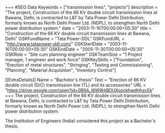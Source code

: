 +++
#SEO Data
Keywords = ["transmission lines", "projects"]
description = "The project, Construction of the 66 KV double circuit transmission lines at Bawana, Delhi, is contracted to L&T by Tata Power Delhi Distribution, formarly known as North Delhi Power Ltd. (NDPL), to strengthen North Delhi power distribution system."
date = "2003-11-16T00:00:00+05:30"
title = "Construction of the 66 KV double circuit transmission lines at Bawana, Delhi"
GSKFundName = "Tata Power-DDL"
GSKFundURL = "http://www.tatapower-ddl.com/"
GSKStartDate = "2003-11-16T00:00:00+05:30"
GSKEndDate = "2005-11-30T00:00:00+05:30"
GSKRole = "Site cum planning engineer"
GSKTeamSize = "1 Project manager, 1 engineer and work force"
GSKKeySkills = ["Foundation", "Erection of metal structures", "Stringing", "Testing and Commissioning", "Planning", "Material Acquisition", "Inventory Control"]

[[ExtraDetails]]
    Name = "Bachelor's thesis"
	Text = "Erection of 66 KV double circuit (D/C) transmission line (TL) and its accessories"
    URL = "https://drive.google.com/open?id=0B6A_I6W9HjBDUXpzckhwdHhzcEk"
+++
The project, Construction of the 66 KV double circuit transmission lines at Bawana, Delhi, is contracted to L&T by Tata Power Delhi Distribution, formarly known as North Delhi Power Ltd. (NDPL), to strengthen North Delhi power distribution system.

The Institution of Engineers (India) considered this project as a Bachelor's thesis.